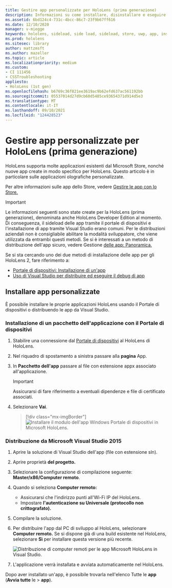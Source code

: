 ```yaml
---
title: Gestire app personalizzate per HoloLens (prima generazione)
description: Informazioni su come installare, disinstallare e eseguire il side load di app olografiche personalizzate nei dispositivi HoloLens usando il Portale di dispositivi e Visual Studio.
ms.assetid: 6bd124c4-731c-4bcc-86c7-23f9b67ff616
ms.date: 12/10/2020
manager: v-miegge
keywords: hololens, sideload, side load, sideload, store, uwp, app, install
ms.prod: hololens
ms.sitesec: library
author: mattzmsft
ms.author: mazeller
ms.topic: article
ms.localizationpriority: medium
ms.custom:
- CI 111456
- CSSTroubleshooting
appliesto:
- HoloLens (1st gen)
ms.openlocfilehash: b6769c36f821ee3619ac9b62efd637ac561192bb
ms.sourcegitcommit: 05537014d27d9cb60d5485ce93654371d914d5e3
ms.translationtype: MT
ms.contentlocale: it-IT
ms.lasthandoff: 09/10/2021
ms.locfileid: "124428523"
---
```

# <a name="manage-custom-apps-for-hololens-1st-gen"></a>Gestire app personalizzate per HoloLens (prima generazione)

HoloLens supporta molte applicazioni esistenti dal Microsoft Store, nonché nuove app create in modo specifico per HoloLens. Questo articolo è in particolare sulle applicazioni olografiche personalizzate.  

Per altre informazioni sulle app dello Store, vedere [Gestire le app con lo Store.](holographic-store-apps.md)

> [!IMPORTANT]
> Le informazioni seguenti sono state create per la HoloLens (prima generazione), denominata anche HoloLens Developer Edition al momento. Di conseguenza, il sideload delle app tramite il portale di dispositivi e l'installazione di app tramite Visual Studio erano comuni. Per le distribuzioni aziendali non è consigliabile abilitare la modalità sviluppatore, che viene utilizzata da entrambi questi metodi. Se si è interessati a un metodo di distribuzione dell'app sicuro, vedere Gestione [delle app: Panoramica.](app-deploy-overview.md)
>
> Se si sta cercando uno dei due metodi di installazione delle app per gli HoloLens 2, fare riferimento a:
>
> - [Portale di dispositivi: Installazione di un'app](/windows/mixed-reality/develop/platform-capabilities-and-apis/using-the-windows-device-portal#installing-an-app)
> - [Uso di Visual Studio per distribuire ed eseguire il debug di app](/windows/mixed-reality/develop/platform-capabilities-and-apis/using-visual-studio)

## <a name="install-custom-apps"></a>Installare app personalizzate

È possibile installare le proprie applicazioni HoloLens usando il Portale di dispositivi o distribuendo le app da Visual Studio.

### <a name="installing-an-application-package-with-the-device-portal"></a>Installazione di un pacchetto dell'applicazione con il Portale di dispositivi

1. Stabilire una connessione dal [Portale di dispositivi](/windows/mixed-reality/using-the-windows-device-portal) al HoloLens di HoloLens.

1. Nel riquadro di spostamento a sinistra passare alla **pagina** App.

1. In **Pacchetto dell'app** passare al file con estensione appx associato all'applicazione.

   > [!IMPORTANT]
   > Assicurarsi di fare riferimento a eventuali dipendenze e file di certificato associati.

1. Selezionare **Vai**.

   > [!div class="mx-imgBorder"]
   > ![Installare il modulo dell'app Windows Portale di dispositivi in Microsoft HoloLens.](images/deviceportal-appmanager.jpg)

### <a name="deploying-from-microsoft-visual-studio-2015"></a>Distribuzione da Microsoft Visual Studio 2015

1. Aprire la soluzione di Visual Studio dell'app (file con estensione sln).

1. Aprire proprietà **del progetto.**

1. Selezionare la configurazione di compilazione seguente: **Master/x86/Computer remoto**.

1. Quando si seleziona **Computer remoto:**
   - Assicurarsi che l'indirizzo punti all'Wi-Fi IP del HoloLens.
   - Impostare **l'autenticazione su Universale (protocollo non crittografato).**
   
1. Compilare la soluzione.

1. Per distribuire l'app dal PC di sviluppo al HoloLens, selezionare **Computer remoto.** Se si dispone già di una build esistente nel HoloLens, selezionare **Sì** per installare questa versione più recente.  

   ![Distribuzione di computer remoti per le app Microsoft HoloLens in Visual Studio.](images/vs2015-remotedeployment.jpg)  
   
1. L'applicazione verrà installata e avviata automaticamente nel HoloLens.

Dopo aver installato un'app, è possibile trovarla nell'elenco Tutte le **app** (**Avvia tutte** le  >  **app**).
